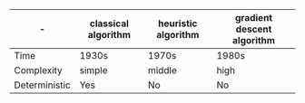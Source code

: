 | - | classical algorithm | heuristic algorithm | gradient descent algorithm |
| - | - | - | - |
| Time | 1930s | 1970s | 1980s |
| Complexity | simple | middle | high |
| Deterministic | Yes | No | No |
